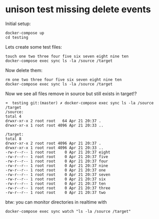 # unison test missing delete events

Initial setup:

```
docker-compose up
cd testing
``` 

Lets create some test files:
```
touch one two three four five six seven eight nine ten
docker-compose exec sync ls -la /source /target
```

Now delete them:
```
rm one two three four five six seven eight nine ten
docker-compose exec sync ls -la /source /target
```

Now we see all files remove in source but still exists in target!?

```
➜  testing git:(master) ✗ docker-compose exec sync ls -la /source /target
/source:
total 4
drwxr-xr-x 2 root root   64 Apr 21 20:37 .
drwxr-xr-x 1 root root 4096 Apr 21 20:33 ..

/target:
total 8
drwxr-xr-x 2 root root 4096 Apr 21 20:37 .
drwxr-xr-x 1 root root 4096 Apr 21 20:33 ..
-rw-r--r-- 1 root root    0 Apr 21 20:37 eight
-rw-r--r-- 1 root root    0 Apr 21 20:37 five
-rw-r--r-- 1 root root    0 Apr 21 20:37 four
-rw-r--r-- 1 root root    0 Apr 21 20:37 nine
-rw-r--r-- 1 root root    0 Apr 21 20:37 one
-rw-r--r-- 1 root root    0 Apr 21 20:37 seven
-rw-r--r-- 1 root root    0 Apr 21 20:37 six
-rw-r--r-- 1 root root    0 Apr 21 20:37 ten
-rw-r--r-- 1 root root    0 Apr 21 20:37 three
-rw-r--r-- 1 root root    0 Apr 21 20:37 two
```


btw: you can monitor directories in realtime with

```
docker-compose exec sync watch "ls -la /source /target"
```

